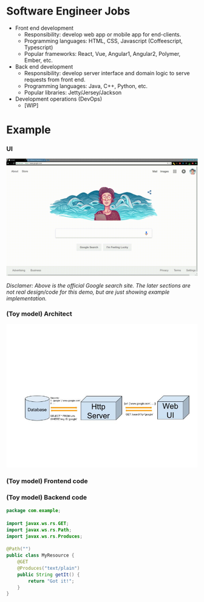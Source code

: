 # Software Engineer Jobs

* Front end development
  * Responsibility: develop web app or mobile app for end-clients.
  * Programming languages: HTML, CSS, Javascript (Coffeescript, Typescript)
  * Popular frameworks: React, Vue, Angular1, Angular2, Polymer, Ember, etc.
* Back end development
  * Responsibility: develop server interface and domain logic to serve requests
    from front end.
  * Programming languages: Java, C++, Python, etc.
  * Popular libraries: Jetty/Jersey/Jackson
* Development operations (DevOps)
  * [WIP]

# Example

### UI
![google search](/software_engineer_jobs/google_search_demo.gif)

*Disclamer: Above is the official Google search site. The later sections are not
real design/code for this demo, but are just showing example implementation.*

### (Toy model) Architect
![architect](/software_engineer_jobs/architect.jpg)

### (Toy model) Frontend code

### (Toy model) Backend code
```Java
package com.example;

import javax.ws.rs.GET;
import javax.ws.rs.Path;
import javax.ws.rs.Produces;

@Path("")
public class MyResource {
    @GET
    @Produces("text/plain")
    public String getIt() {
        return "Got it!";
    }
}
```
